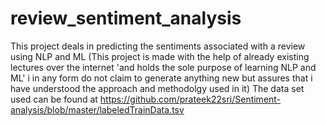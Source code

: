 # review_sentiment_analysis
This project deals in predicting the sentiments associated with a review using NLP and ML
(This project is made with the help of already existing lectures over the internet 'and holds the sole purpose of learning NLP and ML' i in any form do not claim to generate anything new but assures that i have understood the approach and methodolgy used in it)
The data set used can be found at https://github.com/prateek22sri/Sentiment-analysis/blob/master/labeledTrainData.tsv

 
